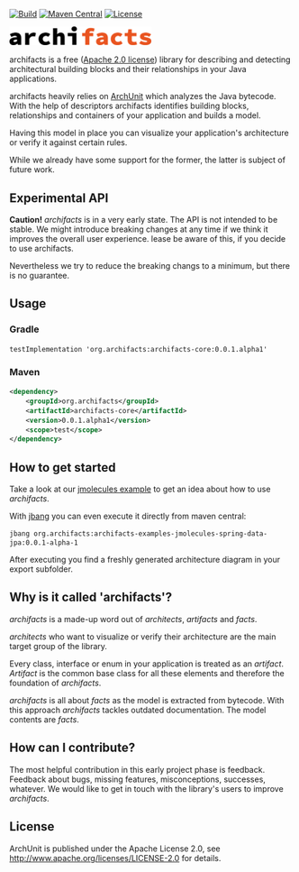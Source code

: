 [![Build](https://github.com/archifacts/archifacts/actions/workflows/build-on-push.yml/badge.svg)](https://github.com/archifacts/archifacts/actions/workflows/build-on-push.yml) [![Maven Central](https://maven-badges.herokuapp.com/maven-central/org.archifacts/archifacts-core/badge.svg)](https://maven-badges.herokuapp.com/maven-central/org.archifacts/archifacts-core) [![License](https://img.shields.io/github/license/archifacts/archifacts.svg)](https://github.com/archifacts/archifacts/blob/main/LICENSE)

<img width="50%" src="archifacts-1-line.svg">

archifacts is a free ([Apache 2.0 license](https://github.com/archifacts/archifacts/blob/main/LICENSE)) library for describing and detecting architectural building blocks and their relationships in your Java applications.

archifacts heavily relies on [ArchUnit](https://www.archunit.org/) which analyzes the Java bytecode. With the help of descriptors archifacts identifies building blocks, relationships and containers of your application and builds a model.

Having this model in place you can visualize your application's architecture or verify it against certain rules.

While we already have some support for the former, the latter is subject of future work.

## Experimental API
**Caution!** *archifacts* is in a very early state. The API is not intended to be stable. We might introduce breaking changes at any time if we think it improves the overall user experience. lease be aware of this, if you decide to use archifacts.

Nevertheless we try to reduce the breaking changs to a minimum, but there is no guarantee.

## Usage

### Gradle

```Gradle
testImplementation 'org.archifacts:archifacts-core:0.0.1.alpha1'
```

### Maven

```xml
<dependency>
    <groupId>org.archifacts</groupId>
    <artifactId>archifacts-core</artifactId>
    <version>0.0.1.alpha1</version>
    <scope>test</scope>
</dependency>
```

## How to get started
Take a look at our [jmolecules example](examples/jmolecules-spring-data-jpa) to get an idea about how to use *archifacts*.

With [jbang](https://www.jbang.dev/) you can even execute it directly from maven central:
```
jbang org.archifacts:archifacts-examples-jmolecules-spring-data-jpa:0.0.1-alpha-1
```
After executing you find a freshly generated architecture diagram in your export subfolder.

## Why is it called 'archifacts'?

*archifacts* is a made-up word out of *architects*, *artifacts* and *facts*.

*architects* who want to visualize or verify their architecture are the main target group of the library.

Every class, interface or enum in your application is treated as an *artifact*. *Artifact* is the common base class for all these elements and therefore the foundation of *archifacts*.

*archifacts* is all about *facts* as the model is extracted from bytecode. With this approach *archifacts* tackles outdated documentation. The model contents are *facts*.

## How can I contribute?
The most helpful contribution in this early project phase is feedback. Feedback about bugs, missing features, misconceptions, successes, whatever. We would like to get in touch with the library's users to improve *archifacts*.

## License

ArchUnit is published under the Apache License 2.0, see <http://www.apache.org/licenses/LICENSE-2.0> for details.